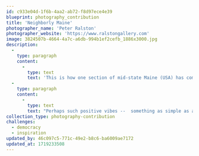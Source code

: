 ```yaml
---
id: c933e04d-1f6b-4aa2-ab72-f8d97ece4e39
blueprint: photography_contribution
title: 'Neighborly Maine'
photographer_name: 'Peter Ralston'
photographer_website: 'https://www.ralstongallery.com'
image: 3824507b-4664-4a7c-a6db-994b1ef2cefb_1886x3000.jpg
description:
  -
    type: paragraph
    content:
      -
        type: text
        text: 'This is how one section of mid-state Maine (USA) has come to see its neighbors.'
  -
    type: paragraph
    content:
      -
        type: text
        text: "Perhaps such positive vibes --  something as simple as a town's name  --  actually do invite a neighborly tone, making it easier to do well by each other."
collection_type: photography-contribution
challenges:
  - democracy
  - inspiration
updated_by: 46c097c5-771c-49e2-b8c6-ba6009ae7172
updated_at: 1719233508
---
```

